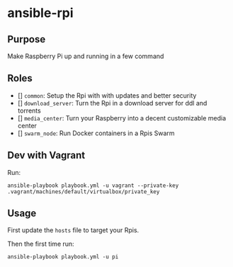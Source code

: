 # ansible-rpi

## Purpose

Make Raspberry Pi up and running in a few command

## Roles

- [] `common`: Setup the Rpi with with updates and better security
- [] `download_server`: Turn the Rpi in a download server for ddl and torrents
- [] `media_center`: Turn your Raspberry into a decent customizable media center
- [] `swarm_node`: Run Docker containers in a Rpis Swarm

## Dev with Vagrant

Run:

```
ansible-playbook playbook.yml -u vagrant --private-key .vagrant/machines/default/virtualbox/private_key
```

## Usage

First update the `hosts` file to target your Rpis.

Then the first time run:

```
ansible-playbook playbook.yml -u pi
```
